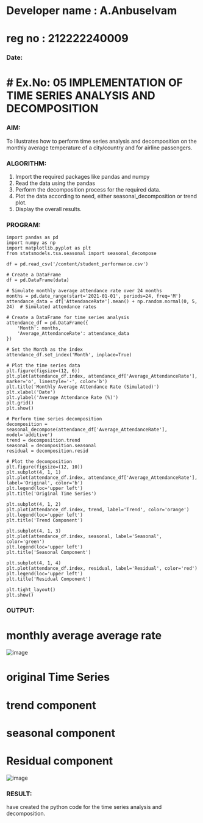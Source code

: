 # Developer name : A.Anbuselvam 
# reg no : 212222240009
### Date: 
# # Ex.No: 05  IMPLEMENTATION OF TIME SERIES ANALYSIS AND DECOMPOSITION

### AIM:
To Illustrates how to perform time series analysis and decomposition on the monthly average temperature of a city/country and for airline passengers.

### ALGORITHM:
1. Import the required packages like pandas and numpy
2. Read the data using the pandas
3. Perform the decomposition process for the required data.
4. Plot the data according to need, either seasonal_decomposition or trend plot.
5. Display the overall results.

### PROGRAM:
```
import pandas as pd
import numpy as np
import matplotlib.pyplot as plt
from statsmodels.tsa.seasonal import seasonal_decompose

df = pd.read_csv('/content/student_performance.csv')

# Create a DataFrame
df = pd.DataFrame(data)

# Simulate monthly average attendance rate over 24 months
months = pd.date_range(start='2021-01-01', periods=24, freq='M')
attendance_data = df['AttendanceRate'].mean() + np.random.normal(0, 5, 24)  # Simulated attendance rates

# Create a DataFrame for time series analysis
attendance_df = pd.DataFrame({
    'Month': months,
    'Average_AttendanceRate': attendance_data
})

# Set the Month as the index
attendance_df.set_index('Month', inplace=True)

# Plot the time series data
plt.figure(figsize=(12, 6))
plt.plot(attendance_df.index, attendance_df['Average_AttendanceRate'], marker='o', linestyle='-', color='b')
plt.title('Monthly Average Attendance Rate (Simulated)')
plt.xlabel('Date')
plt.ylabel('Average Attendance Rate (%)')
plt.grid()
plt.show()

# Perform time series decomposition
decomposition = seasonal_decompose(attendance_df['Average_AttendanceRate'], model='additive')
trend = decomposition.trend
seasonal = decomposition.seasonal
residual = decomposition.resid

# Plot the decomposition
plt.figure(figsize=(12, 10))
plt.subplot(4, 1, 1)
plt.plot(attendance_df.index, attendance_df['Average_AttendanceRate'], label='Original', color='b')
plt.legend(loc='upper left')
plt.title('Original Time Series')

plt.subplot(4, 1, 2)
plt.plot(attendance_df.index, trend, label='Trend', color='orange')
plt.legend(loc='upper left')
plt.title('Trend Component')

plt.subplot(4, 1, 3)
plt.plot(attendance_df.index, seasonal, label='Seasonal', color='green')
plt.legend(loc='upper left')
plt.title('Seasonal Component')

plt.subplot(4, 1, 4)
plt.plot(attendance_df.index, residual, label='Residual', color='red')
plt.legend(loc='upper left')
plt.title('Residual Component')

plt.tight_layout()
plt.show()
```
















### OUTPUT:
# monthly average average rate 
![image](https://github.com/user-attachments/assets/ed0bf2e6-c816-4194-a92a-bd36a90cefb0)

# original Time Series
# trend component 
# seasonal component
# Residual component

![image](https://github.com/user-attachments/assets/ee5d5664-865a-4da3-b831-ba1e8c5916e8)



### RESULT:
 have created the python code for the time series analysis and decomposition.
